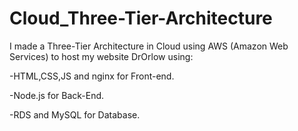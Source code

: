# Cloud_Three-Tier-Architecture

I made a Three-Tier Architecture in Cloud using AWS (Amazon Web Services) to host my website DrOrlow using:

-HTML,CSS,JS and nginx for Front-end.

-Node.js for Back-End.

-RDS and MySQL for Database.

